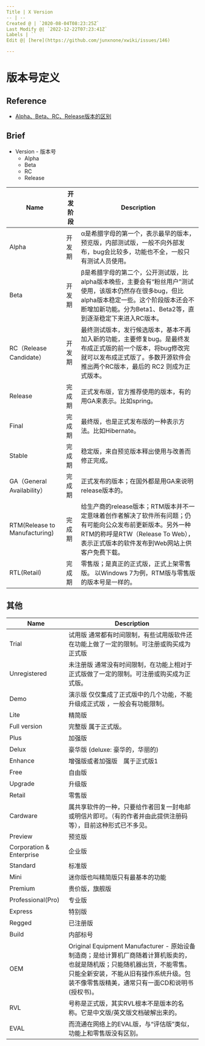 ```yaml
---
Title | X Version
-- | --
Created @ | `2020-08-04T08:23:25Z`
Last Modify @| `2022-12-22T07:23:41Z`
Labels | ``
Edit @| [here](https://github.com/junxnone/xwiki/issues/146)

---
```

# 版本号定义

## Reference
-  [Alpha、Beta、RC、Release版本的区别](https://blog.csdn.net/lilongsy/article/details/83094977)

## Brief
- Version - 版本号
  - Alpha
  - Beta
  - RC
  - Release


Name | 开发阶段 | Description
-- | -- | --
Alpha | 开发期 | α是希腊字母的第一个，表示最早的版本，预览版，内部测试版，一般不向外部发布，bug会比较多，功能也不全，一般只有测试人员使用。
Beta | 开发期 | β是希腊字母的第二个，公开测试版，比alpha版本晚些，主要会有“粉丝用户”测试使用，该版本仍然存在很多bug，但比alpha版本稳定一些。这个阶段版本还会不断增加新功能。分为Beta1、Beta2等，直到逐渐稳定下来进入RC版本。
RC（Release Candidate） | 开发期 | 最终测试版本，发行候选版本，基本不再加入新的功能，主要修复bug。是最终发布成正式版的前一个版本，将bug修改完就可以发布成正式版了。多数开源软件会推出两个RC版本，最后的 RC2 则成为正式版本。
Release | 完成期 | 正式发布版，官方推荐使用的版本，有的用GA来表示。比如spring。
Final | 完成期 | 最终版，也是正式发布版的一种表示方法。比如Hibernate。
Stable | 完成期 | 稳定版，来自预览版本释出使用与改善而修正完成。
GA（General Availability）| 完成期 | 正式发布的版本；在国外都是用GA来说明release版本的。
RTM(Release to Manufacturing) | 完成期 | 给生产商的release版本；RTM版本并不一定意味着创作者解决了软件所有问题；仍有可能向公众发布前更新版本。另外一种RTM的称呼是RTW（Release To Web），表示正式版本的软件发布到Web网站上供客户免费下载。
RTL(Retail) | 完成期 | 零售版；是真正的正式版，正式上架零售版。 以Windows 7为例，RTM版与零售版的版本号是一样的。

## 其他

Name | Description
-- | -- 
Trial | 试用版 通常都有时间限制，有些试用版软件还在功能上做了一定的限制。可注册或购买成为正式版
Unregistered |  未注册版  通常没有时间限制，在功能上相对于正式版做了一定的限制。可注册或购买成为正式版。
Demo | 演示版  仅仅集成了正式版中的几个功能，不能升级成正式版 ，一般会有功能限制。
Lite | 精简版
Full version | 完整版  属于正式版。
Plus | 加强版
Delux | 豪华版 (deluxe: 豪华的，华丽的)
Enhance | 增强版或者加强版　属于正式版1
Free | 自由版
Upgrade | 升级版
Retail | 零售版
Cardware | 属共享软件的一种，只要给作者回复一封电邮或明信片即可。（有的作者并由此提供注册码等），目前这种形式已不多见。
Preview | 预览版
Corporation & Enterprise | 企业版
Standard | 标准版
Mini | 迷你版也叫精简版只有最基本的功能
Premium | 贵价版，旗舰版
Professional(Pro) | 专业版
Express| 特别版
Regged | 已注册版
Build | 内部标号
OEM | Original Equipment Manufacturer - 原始设备制造商；是给计算机厂商随着计算机贩卖的，也就是随机版；只能随机器出货，不能零售。只能全新安装，不能从旧有操作系统升级。包装不像零售版精美，通常只有一面CD和说明书(授权书)。
RVL | 号称是正式版，其实RVL根本不是版本的名称。它是中文版/英文版文档破解出来的。
EVAL | 而流通在网络上的EVAL版，与“评估版”类似，功能上和零售版没有区别。
